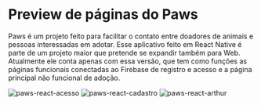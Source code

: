 # Preview de páginas do Paws

Paws é um projeto feito para facilitar o contato entre doadores de animais e pessoas interessadas em adotar. Esse aplicativo feito em React Native é parte de um projeto maior que pretende se expandir também para Web. Atualmente ele conta apenas com essa versão, que tem como funções as páginas funcionais conectadas ao Firebase de registro e acesso e a página principal não funcional de adoção.

![paws-react-acesso](https://github.com/lialisa55/Paws-React/assets/119463033/34284512-94b9-4903-b27c-4c7d45be4683)
![paws-react-cadastro](https://github.com/lialisa55/Paws-React/assets/119463033/f76cfcc1-573d-4776-b1b6-0dfe5687a9ad)
![paws-react-arthur](https://github.com/lialisa55/Paws-React/assets/119463033/f7be2256-964e-4f6e-8eeb-3151511e03c6)
